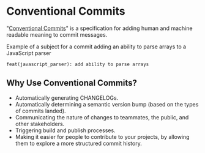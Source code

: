 # Conventional Commits

"[Conventional Commits](https://www.conventionalcommits.org/en)" is a specification for adding human and machine readable meaning to commit messages.

Example of a subject for a commit adding an ability to parse arrays to a JavaScript parser

`feat(javascript_parser): add ability to parse arrays`

## Why Use Conventional Commits?

- Automatically generating CHANGELOGs.
- Automatically determining a semantic version bump (based on the types of commits landed).
- Communicating the nature of changes to teammates, the public, and other stakeholders.
- Triggering build and publish processes.
- Making it easier for people to contribute to your projects, by allowing them to explore a more structured commit history.

